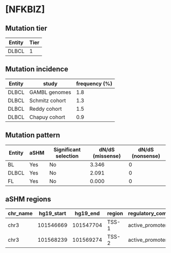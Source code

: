 # [NFKBIZ]

## Mutation tier

|Entity|Tier|
|------|----|
|DLBCL |1   |

## Mutation incidence

|Entity|study         |frequency (%)|
|------|--------------|-------------|
|DLBCL |GAMBL genomes |1.8          |
|DLBCL |Schmitz cohort|1.3          |
|DLBCL |Reddy cohort  |1.5          |
|DLBCL |Chapuy cohort |0.9          |

## Mutation pattern

|Entity|aSHM|Significant selection|dN/dS (missense)|dN/dS (nonsense)|
|------|----|---------------------|----------------|----------------|
|BL    |Yes |No                   |3.346           |0               |
|DLBCL |Yes |No                   |2.091           |0               |
|FL    |Yes |No                   |0.000           |0               |

## aSHM regions

|chr_name|hg19_start|hg19_end |region|regulatory_comment|
|--------|----------|---------|------|------------------|
|chr3    |101546669 |101547704|TSS-1 |active_promoter   |
|chr3    |101568239 |101569274|TSS-2 |active_promoter   |
